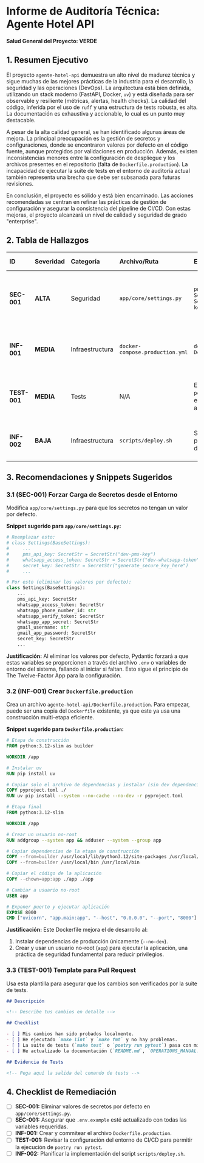 # Informe de Auditoría Técnica: Agente Hotel API

**Salud General del Proyecto: VERDE**

## 1. Resumen Ejecutivo

El proyecto `agente-hotel-api` demuestra un alto nivel de madurez técnica y sigue muchas de las mejores prácticas de la industria para el desarrollo, la seguridad y las operaciones (DevOps). La arquitectura está bien definida, utilizando un stack moderno (FastAPI, Docker, `uv`) y está diseñada para ser observable y resiliente (métricas, alertas, health checks). La calidad del código, inferida por el uso de `ruff` y una estructura de tests robusta, es alta. La documentación es exhaustiva y accionable, lo cual es un punto muy destacable.

A pesar de la alta calidad general, se han identificado algunas áreas de mejora. La principal preocupación es la gestión de secretos y configuraciones, donde se encontraron valores por defecto en el código fuente, aunque protegidos por validaciones en producción. Además, existen inconsistencias menores entre la configuración de despliegue y los archivos presentes en el repositorio (falta de `Dockerfile.production`). La incapacidad de ejecutar la suite de tests en el entorno de auditoría actual también representa una brecha que debe ser subsanada para futuras revisiones.

En conclusión, el proyecto es sólido y está bien encaminado. Las acciones recomendadas se centran en refinar las prácticas de gestión de configuración y asegurar la consistencia del pipeline de CI/CD. Con estas mejoras, el proyecto alcanzará un nivel de calidad y seguridad de grado "enterprise".

## 2. Tabla de Hallazgos

| ID       | Severidad | Categoría         | Archivo/Ruta                      | Evidencia                                                      | Impacto                                                                                             | Remediación                                                                                                                            | Est. (h) |
| :------- | :-------- | :---------------- | :-------------------------------- | :------------------------------------------------------------- | :-------------------------------------------------------------------------------------------------- | :------------------------------------------------------------------------------------------------------------------------------------- | :------- |
| **SEC-001** | **ALTA**  | Seguridad         | `app/core/settings.py`            | `pms_api_key: SecretStr = SecretStr("dev-pms-key")`             | Exposición de credenciales de desarrollo en el código fuente. Aumenta el riesgo si el código se filtra. | Eliminar los valores por defecto para secretos. Forzar su carga desde el entorno, haciendo que la aplicación falle si no están presentes. | 1        |
| **INF-001** | **MEDIA** | Infraestructura   | `docker-compose.production.yml`   | `dockerfile: Dockerfile.production`                            | El build de producción fallará porque el `Dockerfile.production` referenciado no existe en el repositorio. | Crear el archivo `Dockerfile.production` o corregir la referencia para que apunte al `Dockerfile` principal si es el mismo.             | 0.5      |
| **TEST-001**| **MEDIA** | Tests             | N/A                               | Error al ejecutar `poetry run pytest` en el entorno de auditoría. | Imposibilidad de validar la corrección funcional de la aplicación de forma automatizada en el pipeline. | Asegurar que el entorno de CI/auditoría esté configurado para poder ejecutar la suite de tests.                                        | 2        |
| **INF-002** | **BAJA**  | Infraestructura   | `scripts/deploy.sh`               | Script es un placeholder sin lógica de despliegue real.        | El proceso de despliegue es manual y propenso a errores, careciendo de automatización.               | Implementar la lógica de despliegue real en el script (pull, build, migración, reinicio).                                            | 4        |

## 3. Recomendaciones y Snippets Sugeridos

### 3.1 (SEC-001) Forzar Carga de Secretos desde el Entorno

Modifica `app/core/settings.py` para que los secretos no tengan un valor por defecto.

**Snippet sugerido para `app/core/settings.py`:**

```python
# Reemplazar esto:
# class Settings(BaseSettings):
#     ...
#     pms_api_key: SecretStr = SecretStr("dev-pms-key")
#     whatsapp_access_token: SecretStr = SecretStr("dev-whatsapp-token")
#     secret_key: SecretStr = SecretStr("generate_secure_key_here")
#     ...

# Por esto (eliminar los valores por defecto):
class Settings(BaseSettings):
    ...
    pms_api_key: SecretStr
    whatsapp_access_token: SecretStr
    whatsapp_phone_number_id: str
    whatsapp_verify_token: SecretStr
    whatsapp_app_secret: SecretStr
    gmail_username: str
    gmail_app_password: SecretStr
    secret_key: SecretStr
    ...
```
**Justificación:** Al eliminar los valores por defecto, Pydantic forzará a que estas variables se proporcionen a través del archivo `.env` o variables de entorno del sistema, fallando al iniciar si faltan. Esto sigue el principio de The Twelve-Factor App para la configuración.

### 3.2 (INF-001) Crear `Dockerfile.production`

Crea un archivo `agente-hotel-api/Dockerfile.production`. Para empezar, puede ser una copia del `Dockerfile` existente, ya que este ya usa una construcción multi-etapa eficiente.

**Snippet sugerido para `Dockerfile.production`:**

```dockerfile
# Etapa de construcción
FROM python:3.12-slim as builder

WORKDIR /app

# Instalar uv
RUN pip install uv

# Copiar solo el archivo de dependencias y instalar (sin dev dependencies)
COPY pyproject.toml ./
RUN uv pip install --system --no-cache --no-dev -r pyproject.toml

# Etapa final
FROM python:3.12-slim

WORKDIR /app

# Crear un usuario no-root
RUN addgroup --system app && adduser --system --group app

# Copiar dependencias de la etapa de construcción
COPY --from=builder /usr/local/lib/python3.12/site-packages /usr/local/lib/python3.12/site-packages
COPY --from=builder /usr/local/bin /usr/local/bin

# Copiar el código de la aplicación
COPY --chown=app:app ./app ./app

# Cambiar a usuario no-root
USER app

# Exponer puerto y ejecutar aplicación
EXPOSE 8000
CMD ["uvicorn", "app.main:app", "--host", "0.0.0.0", "--port", "8000"]
```
**Justificación:** Este Dockerfile mejora el de desarrollo al:
1.  Instalar dependencias de producción únicamente (`--no-dev`).
2.  Crear y usar un usuario no-root (`app`) para ejecutar la aplicación, una práctica de seguridad fundamental para reducir privilegios.

### 3.3 (TEST-001) Template para Pull Request

Usa esta plantilla para asegurar que los cambios son verificados por la suite de tests.

```markdown
## Descripción

<!-- Describe tus cambios en detalle -->

## Checklist

- [ ] Mis cambios han sido probados localmente.
- [ ] He ejecutado `make lint` y `make fmt` y no hay problemas.
- [ ] La suite de tests (`make test` o `poetry run pytest`) pasa con mis cambios.
- [ ] He actualizado la documentación (`README.md`, `OPERATIONS_MANUAL.md`) si es necesario.

## Evidencia de Tests

<!-- Pega aquí la salida del comando de tests -->
```

## 4. Checklist de Remediación

- [ ] **SEC-001:** Eliminar valores de secretos por defecto en `app/core/settings.py`.
- [ ] **SEC-001:** Asegurar que `.env.example` esté actualizado con todas las variables requeridas.
- [ ] **INF-001:** Crear y commitear el archivo `Dockerfile.production`.
- [ ] **TEST-001:** Revisar la configuración del entorno de CI/CD para permitir la ejecución de `poetry run pytest`.
- [ ] **INF-002:** Planificar la implementación del script `scripts/deploy.sh`.
